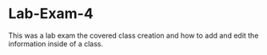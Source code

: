 # Lab-Exam-4
This was a lab exam the covered class creation and how to add and edit the information inside of a class.
